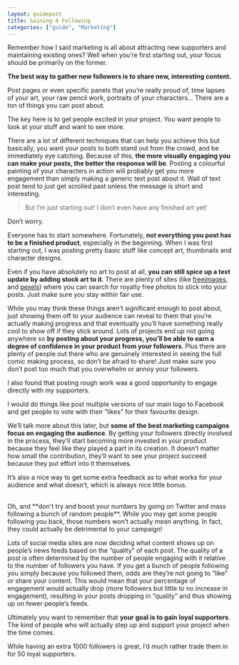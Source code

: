 ```yaml
---
layout: guidepost
title: Gaining A Following
categories: ["guide", "Marketing"]
---
```


Remember how I said marketing is all about attracting new supporters and maintaining existing ones? Well when you’re first starting out, your focus should be primarily on the former.

**The best way to gather new followers is to share new, interesting content.**

Post pages or even specific panels that you’re really proud of, time lapses of your art, your raw pencil work, portraits of your characters… There are a ton of things you can post about.

The key here is to get people excited in your project. You want people to look at your stuff and want to see more.

There are a lot of different techniques that can help you achieve this but basically, you want your posts to both stand out from the crowd, and be immediately eye catching. Because of this, **the more visually engaging you can make your posts, the better the response will be**. Posting a colourful painting of your characters in action will probably get you more engagement than simply making a generic text post about it. Wall of text post tend to just get scrolled past unless the message is short and interesting.

> But I’m just starting out! I don’t even have any finished art yet!

Don’t worry.

Everyone has to start somewhere. Fortunately, **not everything you post has to be a finished product**, especially in the beginning. When I was first starting out, I was posting pretty basic stuff like concept art, thumbnails and character designs.

Even if you have absolutely no art to post at all, **you can still spice up a text update by adding stock art to it**. There are plenty of sites (like [freeimages](http://www.freeimages.com/), and [pexels](https://www.pexels.com/)) where you can search for royalty free photos to stick into your posts. Just make sure you stay within fair use. 

While you may think these things aren’t significant enough to post about, just showing them off to your audience can reveal to them that you’re actually making progress and that eventually you’ll have something really cool to show off if they stick around. Lots of projects end up not going anywhere so **by posting about your progress, you’ll be able to earn a degree of confidence in your product from your followers**. Plus there are plenty of people out there who are genuinely interested in seeing the full comic making process, so don’t be afraid to share! Just make sure you don’t post too much that you overwhelm or annoy your followers.

I also found that posting rough work was a good opportunity to engage directly with my supporters.

I would do things like post multiple versions of our main logo to Facebook and get people to vote with their “likes” for their favourite design.

We’ll talk more about this later, but **some of the best marketing campaigns focus on engaging the audience**. By getting your followers directly involved in the process, they’ll start becoming more invested in your product because they feel like they played a part in its creation. It doesn’t matter how small the contribution, they’ll want to see your project succeed because they put effort into it themselves.

It’s also a nice way to get some extra feedback as to what works for your audience and what doesn’t, which is always nice little bonus.

<br>
Oh, and **don't try and boost your numbers by going on Twitter and mass following a bunch of random people**. While you may get some people following you back, those numbers won’t actually mean anything. In fact, they could actually be detrimental to your campaign!

Lots of social media sites are now deciding what content shows up on people’s news feeds based on the “quality” of each post. The quality of a post is often determined by the number of people engaging with it relative to the number of followers you have. If you get a bunch of people following you simply because you followed them, odds are they’re not going to “like” or share your content. This would mean that your percentage of engagement would actually drop (more followers but little to no increase in engagement), resulting in your posts dropping in “quality” and thus showing up on fewer people’s feeds.

Ultimately you want to remember that **your goal is to gain loyal supporters**. The kind of people who will actually step up and support your project when the time comes.

While having an extra 1000 followers is great, I’d much rather trade them in for 50 loyal supporters.